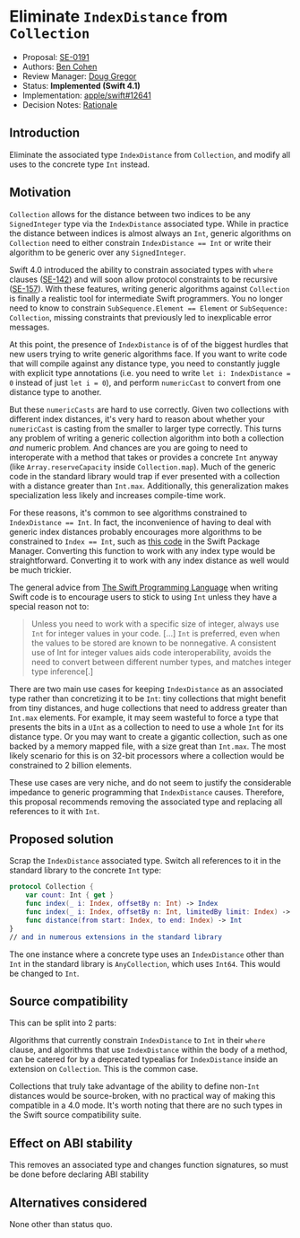 # Eliminate `IndexDistance` from `Collection`

* Proposal: [SE-0191](0191-eliminate-indexdistance.md)
* Authors: [Ben Cohen](https://github.com/airspeedswift)
* Review Manager: [Doug Gregor](https://github.com/DougGregor)
* Status: **Implemented (Swift 4.1)**
* Implementation: [apple/swift#12641](https://github.com/apple/swift/pull/12641)
* Decision Notes: [Rationale](https://lists.swift.org/pipermail/swift-evolution-announce/2017-December/000415.html)

## Introduction

Eliminate the associated type `IndexDistance` from `Collection`, and modify all uses to the concrete type `Int` instead.

## Motivation

`Collection` allows for the distance between two indices to be any `SignedInteger` type via the `IndexDistance` associated type. While in practice the distance between indices is almost always
an `Int`, generic algorithms on `Collection` need to either constrain `IndexDistance == Int` or write their algorithm to be generic over any `SignedInteger`.

Swift 4.0 introduced the ability to constrain associated types with `where` clauses
([SE-142](https://github.com/apple/swift-evolution/blob/master/proposals/0142-associated-types-constraints.md)) and will soon allow protocol constraints
to be recursive ([SE-157](https://github.com/apple/swift-evolution/blob/master/proposals/0157-recursive-protocol-constraints.md)). With these features,
writing generic algorithms against `Collection` is finally a realistic tool for intermediate Swift programmers. You no longer need to know to
constrain `SubSequence.Element == Element` or `SubSequence: Collection`, missing constraints that previously led to inexplicable error messages.

At this point, the presence of `IndexDistance` is of of the biggest hurdles that new users trying to write generic algorithms face. If you want to
write code that will compile against any distance type, you need to constantly juggle with explicit type annotations (i.e. you need to write `let i:
IndexDistance = 0` instead of just `let i = 0`), and perform `numericCast` to convert from one distance type to another.

But these `numericCasts` are hard to use correctly. Given two collections with different index distances, it's very hard to reason about whether your
`numericCast` is casting from the smaller to larger type correctly. This turns any problem of writing a generic collection algorithm into both a collection _and_
numeric problem. And chances are you are going to need to interoperate with a method that takes or provides a concrete `Int` anyway (like `Array.reserveCapacity` inside
`Collection.map`). Much of the generic code in the standard library would trap if ever presented with a collection with a distance greater than `Int.max`.
Additionally, this generalization makes specialization less likely and increases compile-time work.

For these reasons, it's common to see algorithms constrained to `IndexDistance == Int`. In fact, the inconvenience of having to deal with generic index
distances probably encourages more algorithms to be constrained to `Index == Int`, such as [this
code](https://github.com/airspeedswift/swift-package-manager/blob/472c647dcad3adf4344a06ef7ba91d2d4abddc94/Sources/Basic/OutputByteStream.swift#L119) in
the Swift Package Manager. Converting this function to work with any index type would be straightforward. Converting it to work with any index distance
as well would be much trickier.

The general advice from [The Swift Programming
Language](https://developer.apple.com/library/content/documentation/Swift/Conceptual/Swift_Programming_Language/TheBasics.html#//apple_ref/doc/uid/TP40014097-CH5-ID309) when writing Swift code is to encourage users to stick to using `Int` unless they have a special reason not to:

> Unless you need to work with a specific size of integer, always use `Int` for integer values in your code. [...] `Int` is preferred, even when the values to be stored are known to be nonnegative. A consistent use of Int for integer values aids
code interoperability, avoids the need to convert between different number types, and matches integer type inference[.]

There are two main use cases for keeping `IndexDistance` as an associated type rather than concretizing it to be `Int`: tiny collections that might
benefit from tiny distances, and huge collections that need to address greater than `Int.max` elements. For example, it may seem wasteful to force a
type that presents the bits in a `UInt` as a collection to need to use a whole `Int` for its distance type. Or you may want to create a gigantic
collection, such as one backed by a memory mapped file, with a size great than `Int.max`. The most likely scenario for this is on 32-bit processors where a collection would be constrained to 2 billion elements.

These use cases are very niche, and do not seem to justify the considerable impedance to generic programming that `IndexDistance` causes. Therefore,
this proposal recommends removing the associated type and replacing all references to it with `Int`.

## Proposed solution

Scrap the `IndexDistance` associated type. Switch all references to it in the standard library to the concrete `Int` type:

```swift
protocol Collection {
	var count: Int { get }
	func index(_ i: Index, offsetBy n: Int) -> Index
	func index(_ i: Index, offsetBy n: Int, limitedBy limit: Index) -> Index?
	func distance(from start: Index, to end: Index) -> Int
}
// and in numerous extensions in the standard library
```

The one instance where a concrete type uses an `IndexDistance` other than `Int` in the standard library is `AnyCollection`, which uses `Int64`. This would be changed to `Int`.

## Source compatibility

This can be split into 2 parts:

Algorithms that currently constrain `IndexDistance` to `Int` in their `where` clause, and algorithms that use `IndexDistance` within the body of a
method, can be catered for by a deprecated typealias for `IndexDistance` inside an extension on `Collection`. This is the common case.

Collections that truly take advantage of the ability to define non-`Int` distances would be source-broken, with no practical way of making this
compatible in a 4.0 mode. It's worth noting that there are no such types in the Swift source compatibility suite.

## Effect on ABI stability

This removes an associated type and changes function signatures, so must be done before declaring ABI stability

## Alternatives considered

None other than status quo.
